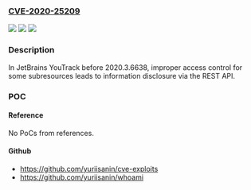 ### [CVE-2020-25209](https://cve.mitre.org/cgi-bin/cvename.cgi?name=CVE-2020-25209)
![](https://img.shields.io/static/v1?label=Product&message=n%2Fa&color=blue)
![](https://img.shields.io/static/v1?label=Version&message=n%2Fa&color=blue)
![](https://img.shields.io/static/v1?label=Vulnerability&message=n%2Fa&color=brighgreen)

### Description

In JetBrains YouTrack before 2020.3.6638, improper access control for some subresources leads to information disclosure via the REST API.

### POC

#### Reference
No PoCs from references.

#### Github
- https://github.com/yuriisanin/cve-exploits
- https://github.com/yuriisanin/whoami

